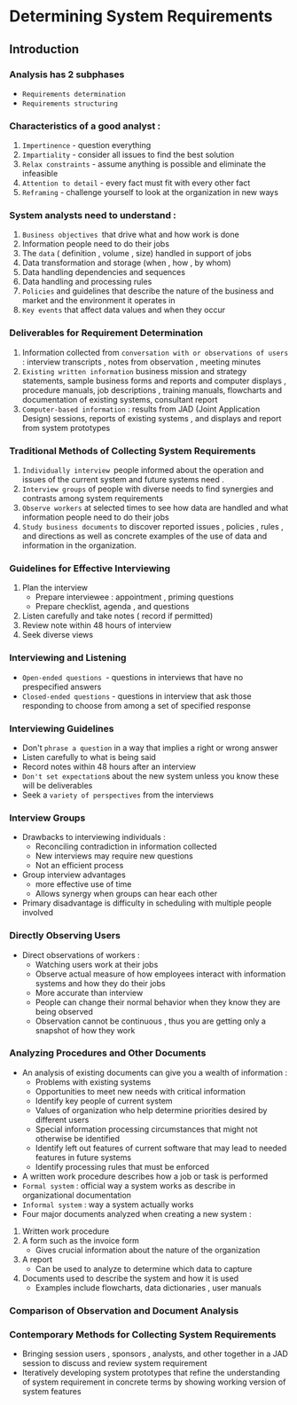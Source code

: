 # Determining System Requirements
## Introduction
### Analysis has 2 subphases
- `Requirements determination`
- `Requirements structuring`
### Characteristics of a good analyst : 
1. `Impertinence` - question everything
2. `Impartiality` - consider all issues to find the best solution
3. `Relax constraints` - assume anything is possible and eliminate the infeasible
4. `Attention to detail` - every fact must fit with every other fact
5. `Reframing` - challenge yourself to look at the organization in new ways
### System analysts need to understand :
1. `Business objectives `that drive what and how work is done
2. Information people need to do their jobs
3. The `data` ( definition , volume , size) handled in support of jobs
4. Data transformation and storage (when , how , by whom)
5. Data handling dependencies and sequences
6. Data handling and processing rules
7. `Policies` and guidelines that describe the nature of the business and market and the environment it operates in 
8. `Key events` that affect data values and when they occur
### Deliverables for Requirement Determination
1. Information collected from `conversation with or observations of users` : interview transcripts , notes from observation , meeting minutes
2. `Existing written information` business mission and strategy statements, sample business forms and reports and computer displays , procedure manuals, job descriptions , training manuals, flowcharts and documentation of existing systems, consultant report
3. `Computer-based information` : results from JAD (Joint Application Design) sessions, reports of existing systems , and displays and report from system prototypes
### Traditional Methods of Collecting System Requirements
1. `Individually interview `people informed about the operation and issues of the current system and future systems need .
2. `Interview groups` of people with diverse needs to find synergies and contrasts among system requirements
3. `Observe workers` at selected times to see how data are handled and what information people need to do their jobs
4. `Study business documents` to discover reported issues , policies , rules , and directions as well as concrete examples of the use of data and information in the organization.
### Guidelines for Effective Interviewing
1. Plan the interview
	- Prepare interviewee : appointment , priming questions
	- Prepare checklist, agenda , and questions
2. Listen carefully and take notes ( record if permitted)
3. Review note within 48 hours of interview 
4. Seek diverse views
### Interviewing and Listening
- `Open-ended questions `- questions in interviews that have no prespecified answers
- `Closed-ended questions` - questions in interview that ask those responding to choose from among a set of specified response
### Interviewing Guidelines
- Don't `phrase a question` in a way that implies a right or wrong answer
- Listen carefully to what is being said
- Record notes within 48 hours after an interview
- `Don't set expectation`s about the new system unless you know these will be deliverables
- Seek a `variety of perspectives` from the interviews
### Interview Groups
- Drawbacks to interviewing individuals :
	- Reconciling contradiction in information collected
	- New interviews may require new questions
	- Not an efficient process
- Group interview advantages
	- more effective use of time
	- Allows synergy when groups can hear each other
- Primary disadvantage is difficulty in scheduling with multiple people involved
### Directly Observing Users
- Direct observations of workers : 
	- Watching users work at their jobs
	- Observe actual measure of how employees interact with information systems and how they do their jobs
	- More accurate than interview
	- People can change their normal behavior when they know they are being observed
	- Observation cannot be continuous , thus you are getting only a snapshot of how they work
### Analyzing Procedures and Other Documents
- An analysis of existing documents can give you a wealth of information :
	- Problems with existing systems
	- Opportunities to meet new needs with critical information
	- Identify key people of current system
	- Values of organization who help determine priorities desired by different users
	- Special information processing circumstances that might not otherwise be identified
	- Identify left  out features of current software that may lead to needed features in future systems 
	- Identify processing rules that must be enforced
- A written work procedure describes how a job or task is performed
- `Formal system` : official way a system works as describe in organizational documentation
- `Informal system` : way a system actually works
- Four major documents analyzed when creating a new system : 
1. Written work procedure
2. A form such as the invoice form 
	- Gives crucial information about the nature of the organization
3. A report 
	- Can be used to analyze to determine which data to capture
4. Documents used to describe the system and how it is used
	- Examples include flowcharts, data dictionaries , user manuals
### Comparison of Observation and Document Analysis
### Contemporary Methods for Collecting System Requirements
- Bringing session users , sponsors , analysts, and other together in a JAD session to discuss and review system requirement
- Iteratively developing system prototypes that refine the understanding of system requirement in concrete terms by showing working version of system features
